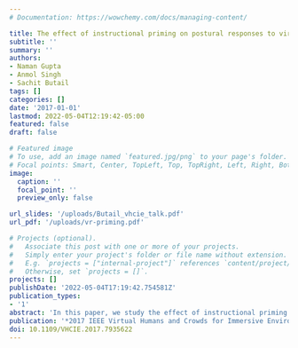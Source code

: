 ```yaml
---
# Documentation: https://wowchemy.com/docs/managing-content/

title: The effect of instructional priming on postural responses to virtual crowds
subtitle: ''
summary: ''
authors:
- Naman Gupta
- Anmol Singh
- Sachit Butail
tags: []
categories: []
date: '2017-01-01'
lastmod: 2022-05-04T12:19:42-05:00
featured: false
draft: false

# Featured image
# To use, add an image named `featured.jpg/png` to your page's folder.
# Focal points: Smart, Center, TopLeft, Top, TopRight, Left, Right, BottomLeft, Bottom, BottomRight.
image:
  caption: ''
  focal_point: ''
  preview_only: false

url_slides: '/uploads/Butail_vhcie_talk.pdf'
url_pdf: '/uploads/vr-priming.pdf'

# Projects (optional).
#   Associate this post with one or more of your projects.
#   Simply enter your project's folder or file name without extension.
#   E.g. `projects = ["internal-project"]` references `content/project/deep-learning/index.md`.
#   Otherwise, set `projects = []`.
projects: []
publishDate: '2022-05-04T17:19:42.754581Z'
publication_types:
- '1'
abstract: 'In this paper, we study the effect of instructional priming on postural responses to virtual crowds using a headset-based virtual reality (VR) platform. Specifically, we instruct VR participants that one of the virtual agents in a simulated crowd represents the movement of a real person, and reinforce this instruction by having a single role player present in the experimental arena. Our results show that while VR participants who were primed did not move significantly more when three-dimensional movement was considered, they exhibit significantly more movement in the direction perpendicular to the crowd flow indicating possible collision avoidance maneuvers. These results indicate that manipulation of instructions to participants with the intent of impacting pre-exposure expectations may be used to increase engagement with virtual crowds.'
publication: '*2017 IEEE Virtual Humans and Crowds for Immersive Environments (VHCIE)*'
doi: 10.1109/VHCIE.2017.7935622
---
```

